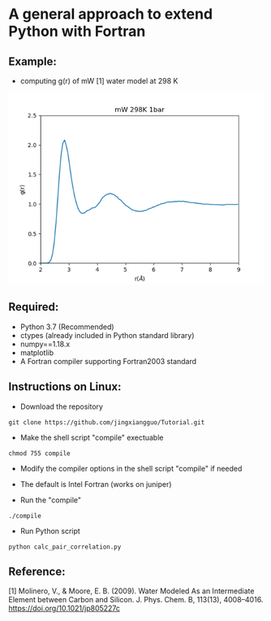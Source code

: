 # A general approach to extend Python with Fortran

## Example: 
* computing g(r) of mW [1] water model at 298 K  
<img src="gr_mW_298K.png" width="600">

## Required:
* Python 3.7 (Recommended)
* ctypes (already included in Python standard library)
* numpy==1.18.x 
* matplotlib
* A Fortran compiler supporting Fortran2003 standard

## Instructions on Linux:

* Download the repository

```
git clone https://github.com/jingxiangguo/Tutorial.git 
```

* Make the shell script "compile" exectuable

```
chmod 755 compile
```

* Modify the compiler options in the shell script "compile" if needed

* The default is Intel Fortran (works on juniper)

* Run the "compile"

```
./compile
```
* Run Python script 

```
python calc_pair_correlation.py 
```


## Reference:

[1] Molinero, V., & Moore, E. B. (2009). Water Modeled As an Intermediate Element between Carbon and Silicon. J. Phys. Chem. B, 113(13), 4008–4016. https://doi.org/10.1021/jp805227c
